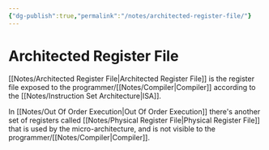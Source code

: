 ```yaml
---
{"dg-publish":true,"permalink":"/notes/architected-register-file/"}
---
```




# Architected Register File
[[Notes/Architected Register File\|Architected Register File]] is the register file exposed to the programmer/[[Notes/Compiler\|Compiler]] according to the [[Notes/Instruction Set Architecture\|ISA]].

In [[Notes/Out Of Order Execution\|Out Of Order Execution]] there's another set of registers called [[Notes/Physical Register File\|Physical Register File]] that is used by the micro-architecture, and is not visible to the programmer/[[Notes/Compiler\|Compiler]].

